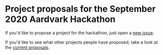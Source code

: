 # Project proposals for the September 2020 Aardvark Hackathon

If you'd like to propose a project for the hackathon, just open a [new issue](https://github.com/aardvarkxr/hackathon-sep20/issues/new?assignees=&labels=&template=hackathon-project.md&title=A+few+words+that+uniquely+describe+your+gadgetidea). 

If you'd like to see what other projects people have proposed, take a look at the [current proposals](https://github.com/aardvarkxr/hackathon-sep20/issues).
